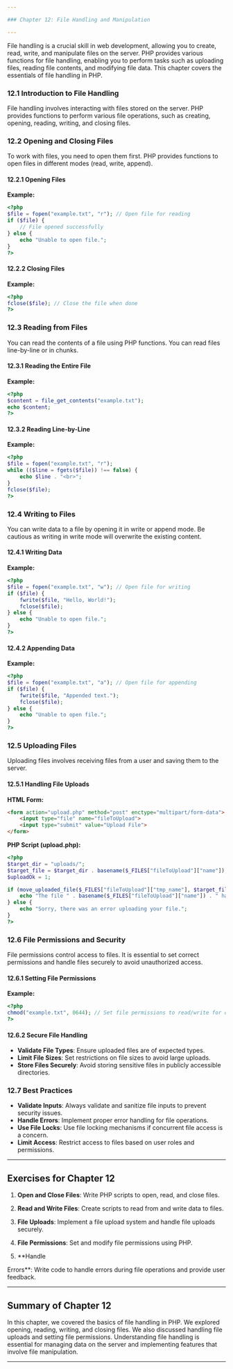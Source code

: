 ```yaml
---

### Chapter 12: File Handling and Manipulation

---
```


File handling is a crucial skill in web development, allowing you to create, read, write, and manipulate files on the server. PHP provides various functions for file handling, enabling you to perform tasks such as uploading files, reading file contents, and modifying file data. This chapter covers the essentials of file handling in PHP.

### 12.1 Introduction to File Handling

File handling involves interacting with files stored on the server. PHP provides functions to perform various file operations, such as creating, opening, reading, writing, and closing files.

### 12.2 Opening and Closing Files

To work with files, you need to open them first. PHP provides functions to open files in different modes (read, write, append).

#### 12.2.1 Opening Files

**Example:**

```php
<?php
$file = fopen("example.txt", "r"); // Open file for reading
if ($file) {
    // File opened successfully
} else {
    echo "Unable to open file.";
}
?>
```

#### 12.2.2 Closing Files

**Example:**

```php
<?php
fclose($file); // Close the file when done
?>
```

### 12.3 Reading from Files

You can read the contents of a file using PHP functions. You can read files line-by-line or in chunks.

#### 12.3.1 Reading the Entire File

**Example:**

```php
<?php
$content = file_get_contents("example.txt");
echo $content;
?>
```

#### 12.3.2 Reading Line-by-Line

**Example:**

```php
<?php
$file = fopen("example.txt", "r");
while (($line = fgets($file)) !== false) {
    echo $line . "<br>";
}
fclose($file);
?>
```

### 12.4 Writing to Files

You can write data to a file by opening it in write or append mode. Be cautious as writing in write mode will overwrite the existing content.

#### 12.4.1 Writing Data

**Example:**

```php
<?php
$file = fopen("example.txt", "w"); // Open file for writing
if ($file) {
    fwrite($file, "Hello, World!");
    fclose($file);
} else {
    echo "Unable to open file.";
}
?>
```

#### 12.4.2 Appending Data

**Example:**

```php
<?php
$file = fopen("example.txt", "a"); // Open file for appending
if ($file) {
    fwrite($file, "Appended text.");
    fclose($file);
} else {
    echo "Unable to open file.";
}
?>
```

### 12.5 Uploading Files

Uploading files involves receiving files from a user and saving them to the server.

#### 12.5.1 Handling File Uploads

**HTML Form:**

```html
<form action="upload.php" method="post" enctype="multipart/form-data">
    <input type="file" name="fileToUpload">
    <input type="submit" value="Upload File">
</form>
```

**PHP Script (upload.php):**

```php
<?php
$target_dir = "uploads/";
$target_file = $target_dir . basename($_FILES["fileToUpload"]["name"]);
$uploadOk = 1;

if (move_uploaded_file($_FILES["fileToUpload"]["tmp_name"], $target_file)) {
    echo "The file " . basename($_FILES["fileToUpload"]["name"]) . " has been uploaded.";
} else {
    echo "Sorry, there was an error uploading your file.";
}
?>
```

### 12.6 File Permissions and Security

File permissions control access to files. It is essential to set correct permissions and handle files securely to avoid unauthorized access.

#### 12.6.1 Setting File Permissions

**Example:**

```php
<?php
chmod("example.txt", 0644); // Set file permissions to read/write for owner, read-only for others
?>
```

#### 12.6.2 Secure File Handling

- **Validate File Types**: Ensure uploaded files are of expected types.
- **Limit File Sizes**: Set restrictions on file sizes to avoid large uploads.
- **Store Files Securely**: Avoid storing sensitive files in publicly accessible directories.

### 12.7 Best Practices

- **Validate Inputs**: Always validate and sanitize file inputs to prevent security issues.
- **Handle Errors**: Implement proper error handling for file operations.
- **Use File Locks**: Use file locking mechanisms if concurrent file access is a concern.
- **Limit Access**: Restrict access to files based on user roles and permissions.

---

## Exercises for Chapter 12

1. **Open and Close Files**: Write PHP scripts to open, read, and close files.

2. **Read and Write Files**: Create scripts to read from and write data to files.

3. **File Uploads**: Implement a file upload system and handle file uploads securely.

4. **File Permissions**: Set and modify file permissions using PHP.

5. **Handle

 Errors**: Write code to handle errors during file operations and provide user feedback.

---

## Summary of Chapter 12

In this chapter, we covered the basics of file handling in PHP. We explored opening, reading, writing, and closing files. We also discussed handling file uploads and setting file permissions. Understanding file handling is essential for managing data on the server and implementing features that involve file manipulation.

---
